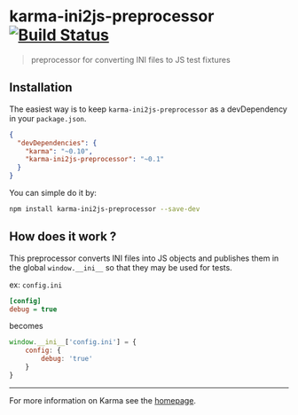 # karma-ini2js-preprocessor [![Build Status](https://travis-ci.org/altalang/karma-ini2js-preprocessor.svg?branch=master)](https://travis-ci.org/altalang/karma-ini2js-preprocessor)

> preprocessor for converting INI files to JS test fixtures

## Installation

The easiest way is to keep `karma-ini2js-preprocessor` as a devDependency in
your `package.json`.

```json
{
  "devDependencies": {
    "karma": "~0.10",
    "karma-ini2js-preprocessor": "~0.1"
  }
}
```

You can simple do it by:
```bash
npm install karma-ini2js-preprocessor --save-dev
```

## How does it work ?

This preprocessor converts INI files into JS objects and publishes them in the
global `window.__ini__` so that they may be used for tests.

ex: `config.ini`
```ini
[config]
debug = true
```

becomes

```javascript
window.__ini__['config.ini'] = {
    config: {
        debug: 'true'
    }
}
```


----

For more information on Karma see the [homepage].

[homepage]: http://karma-runner.github.com
